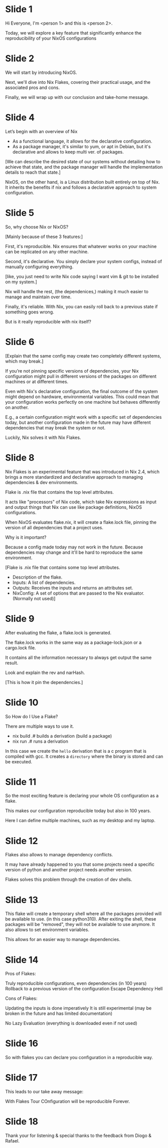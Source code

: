 # Slide 1

Hi Everyone, I'm <person 1> and this is <person 2>.

Today, we will explore a key feature that significantly enhance the reproducibility of your NixOS configurations

# Slide 2

We will start by introducing NixOS.

Next, we'll dive into Nix Flakes, covering their practical usage, and the associated pros and cons.

Finally, we will wrap up with our conclusion and take-home message.

# Slide 4

Let’s begin with an overview of Nix

- As a functional language, it allows for the declarative configuration.
- As a package manager, it's similar to yum, or apt in Debian, but it's declarative and allows to keep multi ver. of packages.

[We can describe the desired state of our systems without detailing how to achieve that state, and the package manager will handle the implementation details to reach that state.]

NixOS, on the other hand, is a Linux distribution built entirely on top of Nix.
It inherits the benefits if nix and follows a declarative approach to system configuration.

# Slide 5

So, why choose Nix or NixOS?

[Mainly because of these 3 features:]

First, it's reproducible. Nix ensures that whatever works on your machine can be replicated on any other machine.

Second, it's declarative. You simply declare your system configs, instead of manually configuring everything.

[like, you just need to write Nix code saying I want vim & git to be installed on my system.]

Nix will handle the rest, (the dependenices,) making it much easier to manage and maintain over time.

Finally, it's reliable. With Nix, you can easily roll back to a previous state if something goes wrong.

But is it really reproducible with nix itself?

# Slide 6

[Explain that the same config may create two completely different systems, which may break.]

If you’re not pinning specific versions of dependencies, your Nix configuration might pull in different versions of the packages on different machines or at different times.

Even with Nix's declarative configuration, the final outcome of the system might depend on hardware, environmental variables. This could mean that your configuration works perfectly on one machine but behaves differently on another.

E.g., a certain configuration might work with a specific set of dependencies today, but another configuration made in the future may have different dependencies that may break the system or not.

Luckily, Nix solves it with Nix Flakes.

# Slide 8

Nix Flakes is an experimental feature that was introduced in Nix 2.4, which brings a more standardized and declarative approach to managing dependencies & dev environments.

Flake is .nix file that contains the top level attributes.

It acts like "processors" of Nix code, which take Nix expressions as input and output things that Nix can use like package definitions, NixOS configurations.

When NixOS evaluates flake.nix, it will create a flake.lock file, pinning the version of all dependencies that a project uses.

Why is it important?

Because a config made today may not work in the future.
Because dependencies may change and it'll be hard to reproduce the same environment.

[Flake is .nix file that contains some top level attributes.
- Description of the flake.
- Inputs: A list of dependencies.
- Outputs: Receives the inputs and returns an attributes set.
- NixConfig: A set of options that are passed to the Nix evaluator. (Normally not used)]

# Slide 9

After evaluating the flake, a flake.lock is generated.

The flake.lock works in the same way as a package-lock.json or a cargo.lock file.

It contains all the information necessary to always get output the same result.

Look and explain the rev and narHash.

[This is how it pin the dependencies.]

# Slide 10

So How do I Use a Flake?

There are multiple ways to use it.

- nix build .#<name> builds a derivation (build a package)
- nix run .#<name> runs a derivation

In this case we create the `hello` derivation that is a c program that is compiled with gcc.
It creates a `directory` where the binary is stored and can be executed.

# Slide 11

So the most exciting feature is declaring your whole OS configuration as a flake.

This makes our configuration reproducible today but also in 100 years.

Here I can define multiple machines, such as my desktop and my laptop.

# Slide 12

Flakes also allows to manage dependency conflicts.

It may have already happened to you that some projects need a specific version of python and another project needs another version.

Flakes solves this problem through the creation of dev shells.

# Slide 13

This flake will create a temporary shell where all the packages provided will be available to use. (in this case python310).
After exiting the shell, these packages will be "removed", they will not be available to use anymore.
It also allows to set environment variables.

This allows for an easier way to manage dependencies.

# Slide 14

Pros of Flakes:

Truly reproducible configurations, even dependencies (in 100 years)
Rollback to a previous version of the configuration
Escape Dependency Hell


Cons of Flakes:

Updating the inputs is done imperatively
It is still experimental (may be broken in the future and has limited documentation)

No Lazy Evaluation (everything is downloaded even if not used)

# Slide 16

So with flakes you can declare you configuration in a reproducible way.

# Slide 17

This leads to our take away message:

With Flakes Tour COnfiguration will be reproducible Forever.

# Slide 18

Thank your for listening & special thanks to the feedback from Diogo & Rafael.
